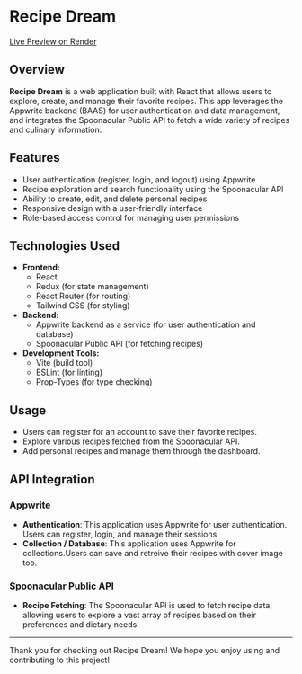 # Recipe Dream

[Live Preview on Render](https://recipe-react-app-va6l.onrender.com/)

## Overview

**Recipe Dream** is a web application built with React that allows users to explore, create, and manage their favorite recipes. This app leverages the Appwrite backend (BAAS) for user authentication and data management, and integrates the Spoonacular Public API to fetch a wide variety of recipes and culinary information.

## Features

-   User authentication (register, login, and logout) using Appwrite
-   Recipe exploration and search functionality using the Spoonacular API
-   Ability to create, edit, and delete personal recipes
-   Responsive design with a user-friendly interface
-   Role-based access control for managing user permissions

## Technologies Used

-   **Frontend:**
    -   React
    -   Redux (for state management)
    -   React Router (for routing)
    -   Tailwind CSS (for styling)
-   **Backend:**
    -   Appwrite backend as a service (for user authentication and database)
    -   Spoonacular Public API (for fetching recipes)
-   **Development Tools:**
    -   Vite (build tool)
    -   ESLint (for linting)
    -   Prop-Types (for type checking)

## Usage

-   Users can register for an account to save their favorite recipes.
-   Explore various recipes fetched from the Spoonacular API.
-   Add personal recipes and manage them through the dashboard.

## API Integration

### Appwrite

-   **Authentication**: This application uses Appwrite for user authentication. Users can register, login, and manage their sessions.
-   **Collection / Database**: This application uses Appwrite for collections.Users can save and retreive their recipes with cover image too.

### Spoonacular Public API

-   **Recipe Fetching**: The Spoonacular API is used to fetch recipe data, allowing users to explore a vast array of recipes based on their preferences and dietary needs.

---

Thank you for checking out Recipe Dream! We hope you enjoy using and contributing to this project!
